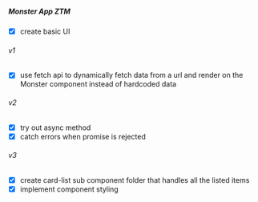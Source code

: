 ##### Monster App ZTM

- [x] create basic UI

###### v1
- [x] use fetch api to dynamically fetch data from a url and render on the Monster component instead of hardcoded data

###### v2 
- [x] try out async method 
- [x] catch errors when promise is rejected

###### v3
- [x] create card-list sub component folder that handles all the listed items
- [x] implement component styling
